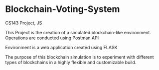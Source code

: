 # Blockchain-Voting-System
CS143 Project, JS 

This Project is the creation of a simulated blockchain-like environment. Operations are conducted using Postman API

Environment is a web application created using FLASK

The purpose of this blockchain simulation is to experiment with different types of blockchains in a highly flexible and customizable build.

